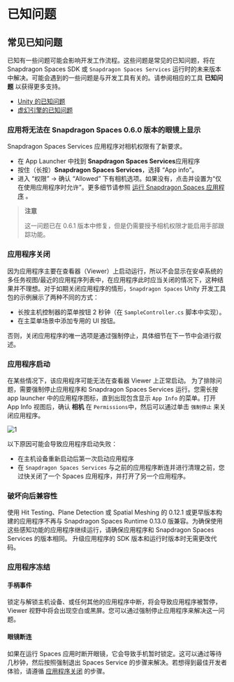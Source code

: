 # 已知问题

## 常见已知问题

已知有一些问题可能会影响开发工作流程。这些问题是常见的已知问题，将在 Snapdragon Spaces SDK 或 `Snapdragon Spaces Services` 运行时的未来版本中解决。可能会遇到的一些问题是与开发工具有关的。请参阅相应的工具 **已知问题** 以获得更多支持。
- [Unity 的已知问题](./Unity/KnownIssues.md)
- [虚幻引擎的已知问题](./unreal/KnownIssues.md)

### 应用将无法在 Snapdragon Spaces 0.6.0 版本的眼镜上显示

Snapdragon Spaces Services 应用程序对相机权限有了新要求。

- 在 App Launcher 中找到 **Snapdragon Spaces Services**应用程序
- 按住（长按）**Snapdragon Spaces Services**，选择 “App info”。
- 进入 “权限”  -> 确认 “Allowed” 下有相机选项。如果没有，点击并设置为“仅在使用应用程序时允许”。更多细节请参照 [运行 Snapdragon Spaces 应用程序]() 。

> **注意**
>
> 这一问题已在 0.6.1 版本中修复，但是仍需要授予相机权限才能启用手部跟踪功能。

### 应用程序关闭

因为应用程序主要在查看器（Viewer）上启动运行，所以不会显示在安卓系统的多任务视图/最近的应用程序列表中，在应用程序此时应当关闭的情况下，这种结果并不理想。对于如期关闭应用程序的情形，`Snapdragon Spaces` Unity 开发工具包的示例展示了两种不同的方式：

- 长按主机控制器的菜单按钮 2 秒钟（在 `SampleController.cs` 脚本中实现）。
- 在主菜单场景中添加专用的 UI 按钮。

否则，关闭应用程序的唯一选项是通过强制停止，具体细节在下一节中会进行叙述。


### 应用程序启动

在某些情况下，该应用程序可能无法在查看器 Viewer 上正常启动。 为了排除问题，需要强制停止应用程序和 Snapdragon Spaces Services 运行。您需长按 app launcher 中的应用程序图标，直到出现包含显示 `App Info` 的菜单。打开  App Info 视图后，确认 **相机** 在 `Permissions`中，然后可以通过单击 `强制停止` 来关闭应用程序。

![1](./pic-KnownIssues/1.png)

以下原因可能会导致应用程序启动失败：

- 在主机设备重新启动后第一次启动应用程序
- 在 `Snapdragon Spaces Services` 与之前的应用程序断连并进行清理之前，您过快关闭了一个 Spaces 应用程序，并打开了另一个应用程序。

### 破坏向后兼容性

使用 Hit Testing、Plane Detection 或 Spatial Meshing 的 0.12.1 或更早版本构建的应用程序不再与 Snapdragon Spaces Runtime 0.13.0 版兼容。为确保使用这些感知功能的应用程序继续运行，请确保应用程序和 Snapdragon Spaces Services 的版本相同。 升级应用程序的 SDK 版本和运行时版本时无需更改代码。

### 应用程序冻结

#### 手柄事件

锁定与解锁主机设备、或任何其他的应用程序中断，将会导致应用程序被暂停，Viewer 视野中将会出现空白或黑屏。您可以通过强制停止应用程序来解决这一问题。

#### 眼镜断连

如果在运行 Spaces 应用时断开眼镜，它会导致手机暂时锁定。这可以通过等待几秒钟，然后按照强制退出 Spaces Service 的步骤来解决。若想得到最佳开发者体验，请遵循 [应用程序关闭](#应用程序关闭) 的步骤。
